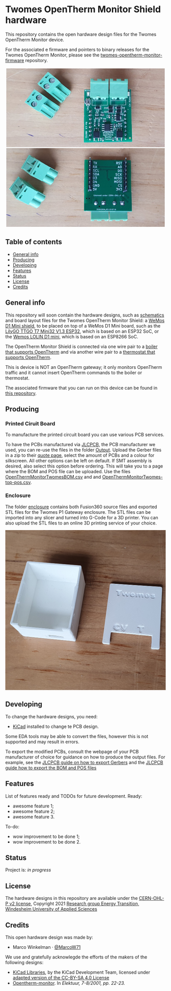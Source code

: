 # Twomes OpenTherm Monitor Shield hardware

This repository contains the open hardware design files for the Twomes OpenTherm Monitor device.

For the associated e firmware and pointers to binary releases for the Twomes OpenTherm Monitor, please see the [twomes-opentherm-monitor-firmware](https://github.com/energietransitie/twomes-opentherm-monitor-firmware) repository.

<img src="./images/pcb.jpg" width="600"  />

## Table of contents
* [General info](#general-info)
* [Producing](#producing)
* [Developing](#developing) 
* [Features](#features)
* [Status](#status)
* [License](#license)
* [Credits](#credits)

## General info
This repository will soon contain the hardware designs, such as [schematics](./pcb/Output\schematicv11.png) and board layout files for the Twomes OpenTherm Monitor Shield:  a [WeMos D1 Mini shield](https://www.wemos.cc/en/latest/d1_mini_shield/index.html), to be placed on top of a WeMos D1 Mini board, such as the [LilyGO TTGO T7 Mini32 V1.3 ESP32](https://github.com/LilyGO/ESP32-MINI-32-V1.3), which is based on an ESP32 SoC, or the [Wemos LOLIN D1 mini](https://www.wemos.cc/en/latest/d1/d1_mini.html), which is based on an ESP8266 SoC. 

The OpenTherm Monitor Shield is connected via one wire pair to a [boiler that supports OpenTherm](https://www.otgw.tclcode.com/matrix.cgi#boilers) and via another wire pair to a [thermostat that supports OpenTherm](https://www.otgw.tclcode.com/matrix.cgi#thermostats). 

This is device  is NOT an OpenTherm gateway; it only monitors OpenTherm traffic and it cannot insert OpenTherm commands to the boiler or thermostat.

The associated firmware that you can run on this device can be found in [this repository](https://github.com/energietransitie/twomes-opentherm-monitor-firmware).

## Producing

### Printed Ciruit Board
To manufacture the printed circuit board you can use various PCB services. 

To have the PCBs manufactured via [JLCPCB](https://www.jlcpcb.com), the PCB manufacturer we used, you can re-use the files in the folder [Output](./pcb/Output/FABRICATION). Upload the Gerber files in a zip to their [quote page](https://cart.jlcpcb.com/quote), select the amount of PCBs and a colour for silkscreen. All other options can be left on default. If SMT assembly is desired, also select this option before ordering. This will take you to a page where the BOM and POS file can be uploaded. Use the files [OpenThermMonitorTwomesBOM.csv](./pcb/OpenThermMonitorTwomesBOM.csv) and and [OpenThermMonitorTwomes-top-pos.csv](./pcb/plots/OpenThermMonitorTwomes-top-pos.csv).
### Enclosure
The folder [enclosure](./enclosure) contains both Fusion360 source files and exported STL files for the Twomes P1 Gateway enclosure. The STL files can be imported into any slicer and turned into G-Code for a 3D printer. You can also upload  the STL files to an online 3D printing service of your choice.

<img src="./images/enclosure.jpg" width="600"  />


## Developing
To change the hardware designs, you need:
* [KiCad](https://www.kicad.org/download/) installed to change te PCB design. 

Some EDA tools may be able to convert the files, however this is not supported and may result in errors.

To export the modified PCBs, consult the webpage of your PCB manufacturer of choice for guidance on how to produce the output files. For example,  see the [JLCPCB guide on how to export Gerbers](https://support.jlcpcb.com/article/149-how-to-generate-gerber-and-drill-files-in-kicad) and the  [JLCPCB guide how to export the BOM and POS files](https://support.jlcpcb.com/article/84-how-to-generate-the-bom-and-centroid-file-from-kicad)

## Features
List of features ready and TODOs for future development. Ready:

* awesome feature 1;
* awesome feature 2;
* awesome feature 3.

To-do:

* wow improvement to be done 1;
* wow improvement to be done 2.

## Status
Project is: _in progress_

## License
The hardware designs in this repository are available under the [CERN-OHL-P v2 license](./LICENSE), Copyright 2021 [Research group Energy Transition, Windesheim University of Applied Sciences](https://windesheim.nl/energietransitie)

## Credits
This open hardware design was made by:
* Marco Winkelman · [@MarcoW71](https://github.com/MarcoW71)

We use and gratefully acknowlegde the efforts of the makers of the following designs:

* [KiCad Libraries](https://kicad.github.io/), by the KiCad Development Team, licensed under [adapted version of the CC-BY-SA 4.0 License](https://www.kicad.org/libraries/license/)
* [Opentherm-monitor](https://www.domoticaforum.eu/uploaded/bwired/Open-Termostaat.pdf). In <i>Elektuur, 7-8/2001, pp. 22-23.
